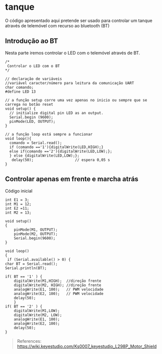 # tanque
O código apresentado aqui pretende ser usado para controlar um tanque através de telemóvel com recurso ao bluetooth (BT)

## Introdução ao BT
Nesta parte iremos controlar o LED com o telemóvel através de BT.
```
/*
 Controlar o LED com o BT
*/

// declaração de variáveis
//variável caracter/número para leitura da comunicação UART 
char comando;
#define LED 13

// a função setup corre uma vez apenas no inicio ou sempre que se carrega no botão reset
void setup() {
  // initialize digital pin LED as an output.
  Serial.begin (9600);
  pinMode(LED, OUTPUT);
}

// a função loop está sempre a funcionar
void loop(){
  comando = Serial.read();
  if (comando =='1'){digitalWrite(LED,HIGH);}
  else if(comando =='2'){digitalWrite(LED,LOW);};
  } else {digitalWrite(LED,LOW);};
   delay(50);                  	// espera 0,05 s
}
```

## Controlar apenas em frente e marcha atrás
Código inicial

```
int E1 = 3;  
int M1 = 12;
int E2 =11;                        
int M2 = 13;                          

void setup()
{
    pinMode(M1, OUTPUT);  
    pinMode(M2, OUTPUT);
    Serial.begin(9600);
}

void loop()
{
 if (Serial.available() > 0) {
char BT = Serial.read();
Serial.println(BT);

if( BT == '1' ) {
    digitalWrite(M1,HIGH);  //direção frente
    digitalWrite(M2, HIGH); //direção frente     
    analogWrite(E1, 100);   // PWM velocidade
    analogWrite(E2, 100);   // PWM velocidade
    delay(50);
    }
if( BT == '2' ) {    
    digitalWrite(M1,LOW);  
    digitalWrite(M2, LOW);      
    analogWrite(E1, 100);   
    analogWrite(E2, 100);   
    delay(50);
}
```

> References:
> https://wiki.keyestudio.com/Ks0007_keyestudio_L298P_Motor_Shield
